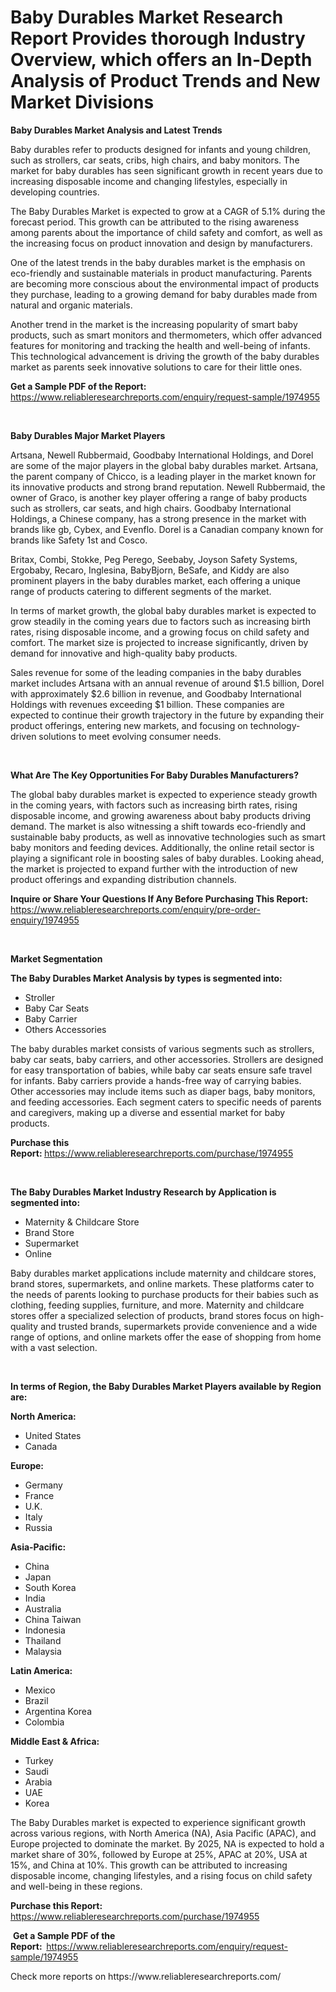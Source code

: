 <p><h1>Baby Durables Market Research Report Provides thorough Industry Overview, which offers an In-Depth Analysis of Product Trends and New Market Divisions</h1></p><p><strong>Baby Durables Market Analysis and Latest Trends</strong></p>
<p><p>Baby durables refer to products designed for infants and young children, such as strollers, car seats, cribs, high chairs, and baby monitors. The market for baby durables has seen significant growth in recent years due to increasing disposable income and changing lifestyles, especially in developing countries. </p><p>The Baby Durables Market is expected to grow at a CAGR of 5.1% during the forecast period. This growth can be attributed to the rising awareness among parents about the importance of child safety and comfort, as well as the increasing focus on product innovation and design by manufacturers.</p><p>One of the latest trends in the baby durables market is the emphasis on eco-friendly and sustainable materials in product manufacturing. Parents are becoming more conscious about the environmental impact of products they purchase, leading to a growing demand for baby durables made from natural and organic materials.</p><p>Another trend in the market is the increasing popularity of smart baby products, such as smart monitors and thermometers, which offer advanced features for monitoring and tracking the health and well-being of infants. This technological advancement is driving the growth of the baby durables market as parents seek innovative solutions to care for their little ones.</p></p>
<p><strong>Get a Sample PDF of the Report:&nbsp;</strong> <a href="https://www.reliableresearchreports.com/enquiry/request-sample/1974955">https://www.reliableresearchreports.com/enquiry/request-sample/1974955</a></p>
<p>&nbsp;</p>
<p><strong>Baby Durables Major Market Players</strong></p>
<p><p>Artsana, Newell Rubbermaid, Goodbaby International Holdings, and Dorel are some of the major players in the global baby durables market. Artsana, the parent company of Chicco, is a leading player in the market known for its innovative products and strong brand reputation. Newell Rubbermaid, the owner of Graco, is another key player offering a range of baby products such as strollers, car seats, and high chairs. Goodbaby International Holdings, a Chinese company, has a strong presence in the market with brands like gb, Cybex, and Evenflo. Dorel is a Canadian company known for brands like Safety 1st and Cosco.</p><p>Britax, Combi, Stokke, Peg Perego, Seebaby, Joyson Safety Systems, Ergobaby, Recaro, Inglesina, BabyBjorn, BeSafe, and Kiddy are also prominent players in the baby durables market, each offering a unique range of products catering to different segments of the market.</p><p>In terms of market growth, the global baby durables market is expected to grow steadily in the coming years due to factors such as increasing birth rates, rising disposable income, and a growing focus on child safety and comfort. The market size is projected to increase significantly, driven by demand for innovative and high-quality baby products.</p><p>Sales revenue for some of the leading companies in the baby durables market includes Artsana with an annual revenue of around $1.5 billion, Dorel with approximately $2.6 billion in revenue, and Goodbaby International Holdings with revenues exceeding $1 billion. These companies are expected to continue their growth trajectory in the future by expanding their product offerings, entering new markets, and focusing on technology-driven solutions to meet evolving consumer needs.</p></p>
<p>&nbsp;</p>
<p><strong>What Are The Key Opportunities For Baby Durables Manufacturers?</strong></p>
<p><p>The global baby durables market is expected to experience steady growth in the coming years, with factors such as increasing birth rates, rising disposable income, and growing awareness about baby products driving demand. The market is also witnessing a shift towards eco-friendly and sustainable baby products, as well as innovative technologies such as smart baby monitors and feeding devices. Additionally, the online retail sector is playing a significant role in boosting sales of baby durables. Looking ahead, the market is projected to expand further with the introduction of new product offerings and expanding distribution channels.</p></p>
<p><strong>Inquire or Share Your Questions If Any Before Purchasing This Report:</strong> <a href="https://www.reliableresearchreports.com/enquiry/pre-order-enquiry/1974955">https://www.reliableresearchreports.com/enquiry/pre-order-enquiry/1974955</a></p>
<p>&nbsp;</p>
<p><strong>Market Segmentation</strong></p>
<p><strong>The Baby Durables Market Analysis by types is segmented into:</strong></p>
<p><ul><li>Stroller</li><li>Baby Car Seats</li><li>Baby Carrier</li><li>Others Accessories</li></ul></p>
<p><p>The baby durables market consists of various segments such as strollers, baby car seats, baby carriers, and other accessories. Strollers are designed for easy transportation of babies, while baby car seats ensure safe travel for infants. Baby carriers provide a hands-free way of carrying babies. Other accessories may include items such as diaper bags, baby monitors, and feeding accessories. Each segment caters to specific needs of parents and caregivers, making up a diverse and essential market for baby products.</p></p>
<p><strong>Purchase this Report:&nbsp;</strong><a href="https://www.reliableresearchreports.com/purchase/1974955">https://www.reliableresearchreports.com/purchase/1974955</a></p>
<p>&nbsp;</p>
<p><strong>The Baby Durables Market Industry Research by Application is segmented into:</strong></p>
<p><ul><li>Maternity & Childcare Store</li><li>Brand Store</li><li>Supermarket</li><li>Online</li></ul></p>
<p><p>Baby durables market applications include maternity and childcare stores, brand stores, supermarkets, and online markets. These platforms cater to the needs of parents looking to purchase products for their babies such as clothing, feeding supplies, furniture, and more. Maternity and childcare stores offer a specialized selection of products, brand stores focus on high-quality and trusted brands, supermarkets provide convenience and a wide range of options, and online markets offer the ease of shopping from home with a vast selection.</p></p>
<p>&nbsp;</p>
<p><strong>In terms of Region, the Baby Durables Market Players available by Region are:</strong></p>
<p>
    <p> <strong> North America: </strong>
        <ul>
            <li>United States</li>
            <li>Canada</li>
        </ul>
        </p> 
    <p> <strong> Europe: </strong>
        <ul>
            <li>Germany</li>
            <li>France</li>
            <li>U.K.</li>
            <li>Italy</li>
            <li>Russia</li>
        </ul>
        </p> 
    <p> <strong> Asia-Pacific: </strong>
        <ul>
            <li>China</li>
            <li>Japan</li>
            <li>South Korea</li>
            <li>India</li>
            <li>Australia</li>
            <li>China Taiwan</li>
            <li>Indonesia</li>
            <li>Thailand</li>
            <li>Malaysia</li>
        </ul>
        </p> 
    <p> <strong> Latin America: </strong>
        <ul>
            <li>Mexico</li>
            <li>Brazil</li>
            <li>Argentina Korea</li>
            <li>Colombia</li>
        </ul>
        </p> 
    <p> <strong> Middle East & Africa: </strong>
        <ul>
            <li>Turkey</li>
            <li>Saudi</li>
            <li>Arabia</li>
            <li>UAE</li>
            <li>Korea</li>
        </ul>
    </p>
    </p>
<p><p>The Baby Durables market is expected to experience significant growth across various regions, with North America (NA), Asia Pacific (APAC), and Europe projected to dominate the market. By 2025, NA is expected to hold a market share of 30%, followed by Europe at 25%, APAC at 20%, USA at 15%, and China at 10%. This growth can be attributed to increasing disposable income, changing lifestyles, and a rising focus on child safety and well-being in these regions.</p></p>
<p><strong>Purchase this Report: </strong><a href="https://www.reliableresearchreports.com/purchase/1974955">https://www.reliableresearchreports.com/purchase/1974955</a></p>
<p>&nbsp;<strong>Get a Sample PDF of the Report:&nbsp;&nbsp;</strong><a href="https://www.reliableresearchreports.com/enquiry/request-sample/1974955">https://www.reliableresearchreports.com/enquiry/request-sample/1974955</a></p>
<p><strong></strong></p>
<p>Check more reports on https://www.reliableresearchreports.com/</p>